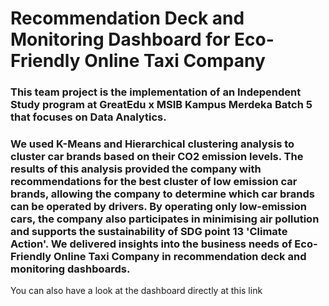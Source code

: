 # Recommendation Deck and Monitoring Dashboard for Eco-Friendly Online Taxi Company

### This team project is the implementation of an Independent Study program at GreatEdu x MSIB Kampus Merdeka Batch 5 that focuses on Data Analytics. 

### We used K-Means and Hierarchical clustering analysis to cluster car brands based on their CO2 emission levels. The results of this analysis provided the company with recommendations for the best cluster of low emission car brands, allowing the company to determine which car brands can be operated by drivers. By operating only low-emission cars, the company also participates in minimising air pollution and supports the sustainability of SDG point 13 'Climate Action'. We delivered insights into the business needs of Eco-Friendly Online Taxi Company in recommendation deck and monitoring dashboards.

You can also have a look at the dashboard directly at this link 
